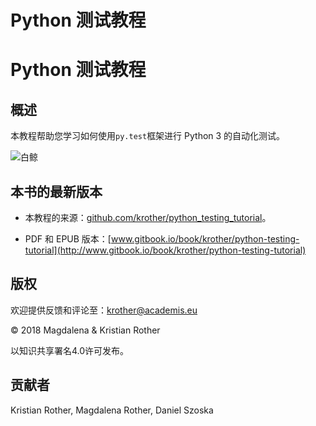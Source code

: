 # Python 测试教程

# Python 测试教程

## 概述

本教程帮助您学习如何使用`py.test`框架进行 Python 3 的自动化测试。

![白鲸](mobydick.png)

## 本书的最新版本

+   本教程的来源：[github.com/krother/python_testing_tutorial](https://github.com/krother/python_testing_tutorial)。

+   PDF 和 EPUB 版本：[www.gitbook.io/book/krother/python-testing-tutorial](http://www.gitbook.io/book/krother/python-testing-tutorial)

## 版权

欢迎提供反馈和评论至：[krother@academis.eu](mailto:krother@academis.eu)

© 2018 Magdalena & Kristian Rother

以知识共享署名4.0许可发布。

## 贡献者

Kristian Rother, Magdalena Rother, Daniel Szoska
